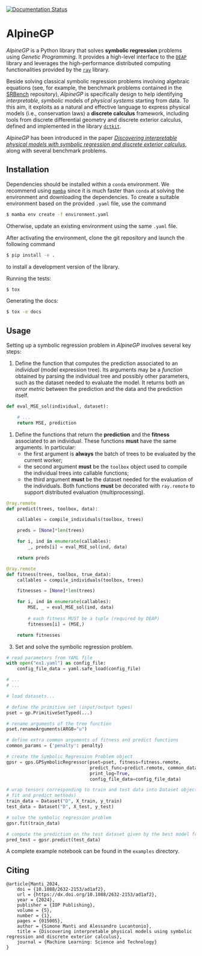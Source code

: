 [![Documentation Status](https://readthedocs.org/projects/alpine/badge/?version=latest)](https://alpine.readthedocs.io/en/latest/?badge=latest)

# AlpineGP

_AlpineGP_ is a Python library that solves **symbolic regression** problems using
_Genetic Programming_. It provides a high-level interface to the
[`DEAP`](https://github.com/alucantonio/DEAP) library and leverages the high-performance
distributed computing functionalities provided by the [`ray`](https://www.ray.io) library. 

Beside solving classical symbolic regression problems involving algebraic equations
(see, for example, the benchmark problems contained in the
[SRBench](https://github.com/cavalab/srbench)
repository), _AlpineGP_ is specifically design to help identifying _interpretable_, 
_symbolic_ models of _physical systems_ starting from data. To this aim, it exploits as a natural and
effective language to express physical models (i.e., conservation laws) a **discrete
calculus** framework, including tools from discrete differential geometry and discrete
exterior calculus, defined and implemented in the library
[`dctkit`](https://github.com/alucantonio/dctkit).

_AlpineGP_ has been introduced in the paper [_Discovering interpretable physical models
with symbolic regression and discrete exterior calculus_](https://iopscience.iop.org/article/10.1088/2632-2153/ad1af2),
along with several benchmark problems.


## Installation

Dependencies should be installed within a `conda` environment. We recommend using
[`mamba`](https://github.com/mamba-org/mamba) since it is much faster than `conda` at
solving the environment and downloading the dependencies. To create a suitable
environment based on the provided `.yaml` file, use the command

```bash
$ mamba env create -f environment.yaml
```

Otherwise, update an existing environment using the same `.yaml` file.

After activating the environment, clone the git repository and launch the following command

```bash
$ pip install -e .
```

to install a development version of the library.

Running the tests:

```bash
$ tox
```

Generating the docs:

```bash
$ tox -e docs
```

## Usage

Setting up a symbolic regression problem in _AlpineGP_ involves several key steps:

1. Define the function that computes the prediction associated to an _individual_
(model expression tree). Its arguments may be a _function_ obtained by parsing the
individual tree and possibly other parameters, such as the dataset needed to evaluate
the model. It returns both an _error metric_ between the prediction and the data and
the prediction itself. 
```python
def eval_MSE_sol(individual, dataset):

    # ...
    return MSE, prediction
```

1. Define the functions that return the **prediction** and the **fitness** 
   associated to an individual. These functions **must** have the same
   arguments. In particular:
   - the first argument is **always** the batch of trees to be evaluated by the
     current worker;
   - the second argument **must** be the `toolbox` object used to compile the 
     individual trees into callable functions;
   - the third argument **must** be the dataset needed for the evaluation of the
     individuals.
   Both functions **must** be decorated with `ray.remote` to support
   distributed evaluation (multiprocessing).
```python
@ray.remote
def predict(trees, toolbox, data):

    callables = compile_individuals(toolbox, trees)

    preds = [None]*len(trees)

    for i, ind in enumerate(callables):
        _, preds[i] = eval_MSE_sol(ind, data)

    return preds

@ray.remote
def fitness(trees, toolbox, true_data):
    callables = compile_individuals(toolbox, trees)

    fitnesses = [None]*len(trees)

    for i, ind in enumerate(callables):
        MSE, _ = eval_MSE_sol(ind, data)
        
        # each fitness MUST be a tuple (required by DEAP)
        fitnesses[i] = (MSE,)

    return fitnesses
```

3. Set and solve the symbolic regression problem.
```python
# read parameters from YAML file
with open("ex1.yaml") as config_file:
    config_file_data = yaml.safe_load(config_file)

# ...
# ...

# load datasets...

# define the primitive set (input/output types)
pset = gp.PrimitiveSetTyped(...)

# rename arguments of the tree function
pset.renameArguments(ARG0="u")

# define extra common arguments of fitness and predict functions
common_params = {'penalty': penalty}

# create the Symbolic Regression Problem object
gpsr = gps.GPSymbolicRegressor(pset=pset, fitness=fitness.remote,
                               predict_func=predict.remote, common_data=common_params,
                               print_log=True, 
                               config_file_data=config_file_data)

# wrap tensors corresponding to train and test data into Dataset objects (to be passed to
# fit and predict methods)
train_data = Dataset("D", X_train, y_train)
test_data = Dataset("D", X_test, y_test)

# solve the symbolic regression problem
gpsr.fit(train_data)

# compute the prediction on the test dataset given by the best model found during the SR
pred_test = gpsr.predict(test_data)
```

A complete example notebook can be found in the `examples` directory.

## Citing
```
@article{Manti_2024,
    doi = {10.1088/2632-2153/ad1af2},
    url = {https://dx.doi.org/10.1088/2632-2153/ad1af2},
    year = {2024},
    publisher = {IOP Publishing},
    volume = {5},
    number = {1},
    pages = {015005},
    author = {Simone Manti and Alessandro Lucantonio},
    title = {Discovering interpretable physical models using symbolic regression and discrete exterior calculus},
    journal = {Machine Learning: Science and Technology}
}
```
